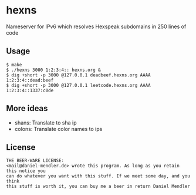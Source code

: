 # hexns

Nameserver for IPv6 which resolves Hexspeak subdomains in 250 lines of code

## Usage

~~~
$ make
$ ./hexns 3000 1:2:3:4:: hexns.org &
$ dig +short -p 3000 @127.0.0.1 deadbeef.hexns.org AAAA
1:2:3:4::dead:beef
$ dig +short -p 3000 @127.0.0.1 leetcode.hexns.org AAAA
1:2:3:4::1337:c0de
~~~

## More ideas

* shans: Translate to sha ip
* colons: Translate color names to ips

## License

~~~
THE BEER-WARE LICENSE:
<mail@daniel-mendler.de> wrote this program. As long as you retain this notice you
can do whatever you want with this stuff. If we meet some day, and you think
this stuff is worth it, you can buy me a beer in return Daniel Mendler
~~~

